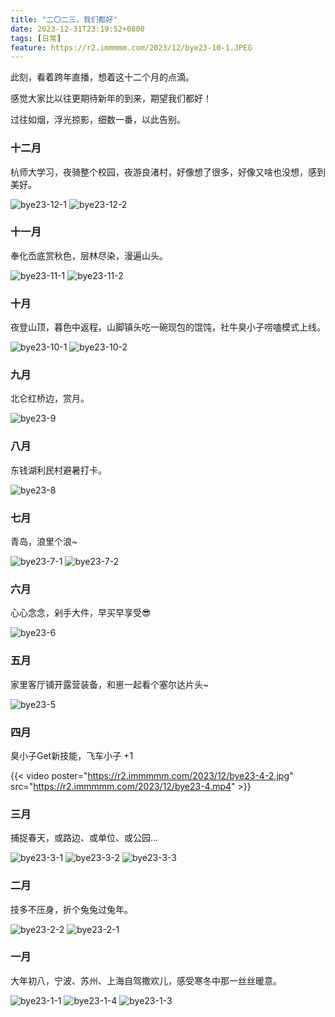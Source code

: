 ```yaml
---
title: "二〇二三，我们都好"
date: 2023-12-31T23:19:52+0800
tags: [日常]
feature: https://r2.immmmm.com/2023/12/bye23-10-1.JPEG
---
```


此刻，看着跨年直播，想着这十二个月的点滴。

感觉大家比以往更期待新年的到来，期望我们都好！

过往如烟，浮光掠影，细数一番，以此告别。

<!--more-->

### 十二月

杭师大学习，夜骑整个校园，夜游良渚村，好像想了很多，好像又啥也没想，感到美好。

![bye23-12-1](https://r2.immmmm.com/2023/12/bye23-12-1.JPEG)
![bye23-12-2](https://r2.immmmm.com/2023/12/bye23-12-2.JPEG)

### 十一月

奉化岙底赏秋色，层林尽染，漫遍山头。

![bye23-11-1](https://r2.immmmm.com/2023/12/bye23-11-1.JPEG)
![bye23-11-2](https://r2.immmmm.com/2023/12/bye23-11-2.JPEG)

### 十月

夜登山顶，暮色中返程，山脚镇头吃一碗现包的馄饨，社牛臭小子唠嗑模式上线。

![bye23-10-1](https://r2.immmmm.com/2023/12/bye23-10-1.JPEG)
![bye23-10-2](https://r2.immmmm.com/2023/12/bye23-10-2.JPEG)

### 九月

北仑红桥边，赏月。

![bye23-9](https://r2.immmmm.com/2023/12/bye23-9.JPEG)

### 八月

东钱湖利民村避暑打卡。

![bye23-8](https://r2.immmmm.com/2023/12/bye23-8.JPEG)

### 七月

青岛，浪里个浪~

![bye23-7-1](https://r2.immmmm.com/2023/12/bye23-7-1.JPEG)
![bye23-7-2](https://r2.immmmm.com/2023/12/bye23-7-2.JPEG)

### 六月

心心念念，剁手大件，早买早享受😎

![bye23-6](https://r2.immmmm.com/2023/12/bye23-6.JPEG)

### 五月

家里客厅铺开露营装备，和崽一起看个塞尔达片头~

![bye23-5](https://r2.immmmm.com/2023/12/bye23-5.JPEG)

### 四月

臭小子Get新技能，飞车小子 +1 

{{< video poster="https://r2.immmmm.com/2023/12/bye23-4-2.jpg" src="https://r2.immmmm.com/2023/12/bye23-4.mp4" >}}

### 三月

捕捉春天，或路边、或单位、或公园…

![bye23-3-1](https://r2.immmmm.com/2023/12/bye23-3-1.JPEG)
![bye23-3-2](https://r2.immmmm.com/2023/12/bye23-3-2.JPEG)
![bye23-3-3](https://r2.immmmm.com/2023/12/bye23-3-3.JPEG)

### 二月

技多不压身，折个兔兔过兔年。

![bye23-2-2](https://r2.immmmm.com/2023/12/bye23-2-2.JPEG)
![bye23-2-1](https://r2.immmmm.com/2023/12/bye23-2-1.JPEG)

### 一月

大年初八，宁波、苏州、上海自驾撒欢儿，感受寒冬中那一丝丝暖意。

![bye23-1-1](https://r2.immmmm.com/2023/12/bye23-1-1.JPEG)
![bye23-1-4](https://r2.immmmm.com/2023/12/bye23-1-4.JPEG)
![bye23-1-3](https://r2.immmmm.com/2023/12/bye23-1-3.JPEG)

